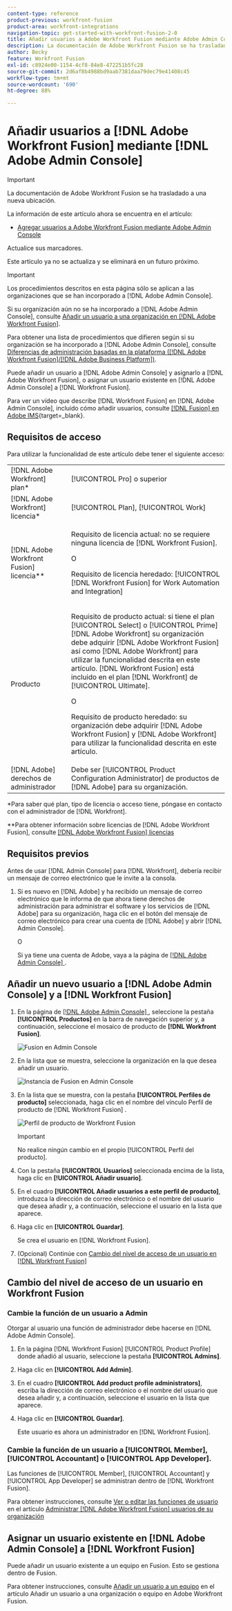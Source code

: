 ```yaml
---
content-type: reference
product-previous: workfront-fusion
product-area: workfront-integrations
navigation-topic: get-started-with-workfront-fusion-2-0
title: Añadir usuarios a Adobe Workfront Fusion mediante Adobe Admin Console
description: La documentación de Adobe Workfront Fusion se ha trasladado a una nueva ubicación. Este artículo ha quedado obsoleto, pero contiene un vínculo al nuevo artículo que cubre esta funcionalidad.
author: Becky
feature: Workfront Fusion
exl-id: c8924e00-1154-4cf8-84e8-472251b5fc28
source-git-commit: 2d6af8b4988bd9aab7381daa79dec79e41408c45
workflow-type: tm+mt
source-wordcount: '690'
ht-degree: 88%

---
```


# Añadir usuarios a [!DNL Adobe Workfront Fusion] mediante [!DNL Adobe Admin Console]

>[!IMPORTANT]
>
>La documentación de Adobe Workfront Fusion se ha trasladado a una nueva ubicación.
>
>La información de este artículo ahora se encuentra en el artículo:
>
>* [Agregar usuarios a Adobe Workfront Fusion mediante Adobe Admin Console](https://experienceleague.adobe.com/docs/workfront-fusion/using/set-up-and-manage-fusion/set-up-and-manage-orgs-and-teams/set-up-orgs-teams-and-users/add-fusion-users-admin-console.html)
>
>Actualice sus marcadores.
>
>Este artículo ya no se actualiza y se eliminará en un futuro próximo.

>[!IMPORTANT]
>
>Los procedimientos descritos en esta página sólo se aplican a las organizaciones que se han incorporado a [!DNL Adobe Admin Console].
>
>Si su organización aún no se ha incorporado a [!DNL Adobe Admin Console], consulte [Añadir un usuario a una organización en  [!DNL Adobe Workfront Fusion]](../organizations/add-user-to-an-organization.md).
>
>Para obtener una lista de procedimientos que difieren según si su organización se ha incorporado a [!DNL Adobe Admin Console], consulte [Diferencias de administración basadas en la plataforma ([!DNL Adobe Workfront Fusion]/[!DNL Adobe Business Platform])](../fusion-in-admin-console/fusion-adobe-admin-console.md).

Puede añadir un usuario a [!DNL Adobe Admin Console] y asignarlo a [!DNL Adobe Workfront Fusion], o asignar un usuario existente en [!DNL Adobe Admin Console] a [!DNL Workfront Fusion].

Para ver un vídeo que describe [!DNL Workfront Fusion] en [!DNL Adobe Admin Console], incluido cómo añadir usuarios, consulte [[!DNL Fusion]  en Adobe IMS](https://video.tv.adobe.com/v/3412464/){target=_blank}.

## Requisitos de acceso

Para utilizar la funcionalidad de este artículo debe tener el siguiente acceso:

<table style="table-layout:auto"> 
 <col> 
 <col> 
 <tbody> 
  <tr> 
   <td role="rowheader">[!DNL Adobe Workfront] plan*</td> 
   <td> <p>[!UICONTROL Pro] o superior</p> </td> 
  </tr> 
  <tr data-mc-conditions=""> 
   <td role="rowheader">[!DNL Adobe Workfront] licencia*</td> 
   <td> <p>[!UICONTROL Plan], [!UICONTROL Work]</p> </td> 
  </tr> 
  <tr> 
   <td role="rowheader">[!DNL Adobe Workfront Fusion] licencia**</td> 
   <td>
   <p>Requisito de licencia actual: no se requiere ninguna licencia de [!DNL Workfront Fusion].</p>
   <p>O</p>
   <p>Requisito de licencia heredado: [!UICONTROL [!DNL Workfront Fusion] for Work Automation and Integration] </p>
   </td> 
  </tr> 
  <tr> 
   <td role="rowheader">Producto</td> 
   <td>
   <p>Requisito de producto actual: si tiene el plan [!UICONTROL Select] o [!UICONTROL Prime] [!DNL Adobe Workfront] su organización debe adquirir [!DNL Adobe Workfront Fusion] así como [!DNL Adobe Workfront] para utilizar la funcionalidad descrita en este artículo. [!DNL Workfront Fusion] está incluido en el plan [!DNL Workfront] de [!UICONTROL Ultimate].</p>
   <p>O</p>
   <p>Requisito de producto heredado: su organización debe adquirir [!DNL Adobe Workfront Fusion] y [!DNL Adobe Workfront] para utilizar la funcionalidad descrita en este artículo.</p>
   </td> 
  </tr>
   <tr> 
   <td role="rowheader">[!DNL Adobe] derechos de administrador</td> 
   <td>Debe ser [!UICONTROL Product Configuration Administrator] de productos de [!DNL Adobe] para su organización.</td> 
  </tr>
  </tbody> 
</table>

&#42;Para saber qué plan, tipo de licencia o acceso tiene, póngase en contacto con el administrador de [!DNL Workfront].

&#42;&#42;Para obtener información sobre licencias de [!DNL Adobe Workfront Fusion], consulte [[!DNL Adobe Workfront Fusion] licencias](../../workfront-fusion/get-started/license-automation-vs-integration.md)



## Requisitos previos

Antes de usar [!DNL Admin Console] para [!DNL Workfront], debería recibir un mensaje de correo electrónico que le invite a la consola.

1. Si es nuevo en [!DNL Adobe] y ha recibido un mensaje de correo electrónico que le informa de que ahora tiene derechos de administración para administrar el software y los servicios de [!DNL Adobe] para su organización, haga clic en el botón del mensaje de correo electrónico para crear una cuenta de [!DNL Adobe] y abrir [!DNL Admin Console].

   O

   Si ya tiene una cuenta de Adobe, vaya a la página de [[!DNL Adobe Admin Console] ](https://adminconsole.adobe.com/).


## Añadir un nuevo usuario a [!DNL Adobe Admin Console] y a [!DNL Workfront Fusion]

1. En la página de [[!DNL Adobe Admin Console] ](https://adminconsole.adobe.com/), seleccione la pestaña **[!UICONTROL Productos]** en la barra de navegación superior y, a continuación, seleccione el mosaico de producto de **[!DNL Workfront Fusion]**.

   ![Fusion en Admin Console](assets/fusion-product-admin-console.png)

1. En la lista que se muestra, seleccione la organización en la que desea añadir un usuario.

   ![Instancia de Fusion en Admin Console](assets/fusion-instances-admin-console.png)

1. En la lista que se muestra, con la pestaña **[!UICONTROL Perfiles de producto]** seleccionada, haga clic en el nombre del vínculo Perfil de producto de [!DNL Workfront Fusion] .

   ![Perfil de producto de Workfront Fusion](../../administration-and-setup/add-users/create-and-manage-users/assets/prod-profile-1.png)

   >[!IMPORTANT]
   >
   > No realice ningún cambio en el propio [!UICONTROL Perfil del producto].

1. Con la pestaña **[!UICONTROL Usuarios]** seleccionada encima de la lista, haga clic en **[!UICONTROL Añadir usuario]**.

1. En el cuadro **[!UICONTROL Añadir usuarios a este perfil de producto]**, introduzca la dirección de correo electrónico o el nombre del usuario que desea añadir y, a continuación, seleccione el usuario en la lista que aparece.

1. Haga clic en **[!UICONTROL Guardar]**.

   Se crea el usuario en [!DNL Workfront Fusion].

   <!--
    >[!IMPORTANT]
    >
    > Do not make any changes to the Product Profile itself.
    -->

1. (Opcional) Continúe con [Cambio del nivel de acceso de un usuario en  [!DNL Workfront Fusion]](#change-a-users-access-level-in-workfront-fusion)

## Cambio del nivel de acceso de un usuario en Workfront Fusion

### Cambie la función de un usuario a Admin

Otorgar al usuario una función de administrador debe hacerse en [!DNL Adobe Admin Console].

1. En la página [!DNL Workfront Fusion] [!UICONTROL Product Profile] donde añadió al usuario, seleccione la pestaña **[!UICONTROL Admins]**.

1. Haga clic en **[!UICONTROL Add Admin]**.

1. En el cuadro **[!UICONTROL Add product profile administrators]**, escriba la dirección de correo electrónico o el nombre del usuario que desea añadir y, a continuación, seleccione el usuario en la lista que aparece.

1. Haga clic en **[!UICONTROL Guardar]**.

   Este usuario es ahora un administrador en [!DNL Workfront Fusion].

### Cambie la función de un usuario a [!UICONTROL Member], [!UICONTROL Accountant] o [!UICONTROL App Developer].

Las funciones de [!UICONTROL Member], [!UICONTROL Accountant] y [!UICONTROL App Developer] se administran dentro de [!DNL Workfront Fusion].

Para obtener instrucciones, consulte [Ver o editar las funciones de usuario](../organizations/manage-fusion-users.md#view-or-edit-user-roles) en el artículo [Administrar [!DNL Adobe Workfront Fusion] usuarios de su organización](../organizations/manage-fusion-users.md)

## Asignar un usuario existente en [!DNL Adobe Admin Console] a [!DNL Workfront Fusion]

Puede añadir un usuario existente a un equipo en Fusion. Esto se gestiona dentro de Fusion.

Para obtener instrucciones, consulte [Añadir un usuario a un equipo](/help/quicksilver/workfront-fusion/organizations/add-user-to-an-organization.md#add-a-user-to-a-team) en el artículo Añadir un usuario a una organización o equipo en Adobe Workfront Fusion.
